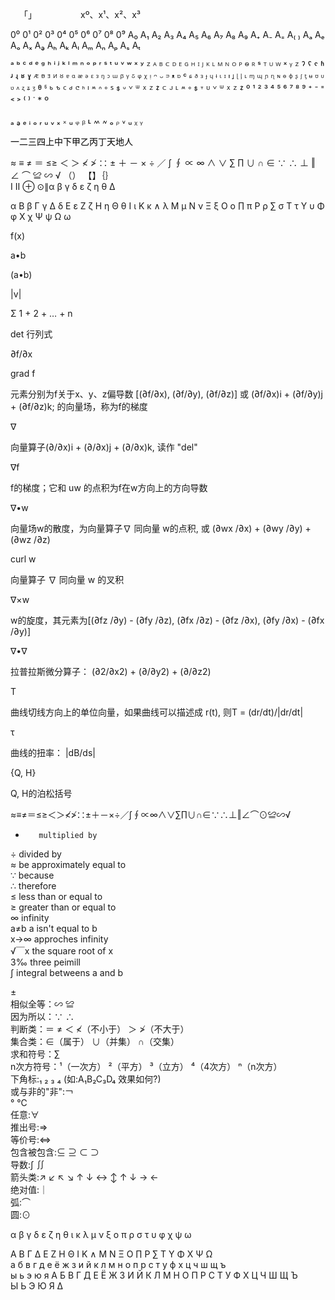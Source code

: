  「」     xº、x¹、x²、x³ 

0⁰ 0¹ 0² 0³ 0⁴ 0⁵ 0⁶ 0⁷ 0⁸ 0⁹
A₀ A₁ A₂ A₃ A₄ A₅ A₆ A₇ A₈ A₉ A₊ A₋ A₌ A₍ ₎ Aₐ Aₑ Aₒ Aₓ Aₔ Aₕ Aₖ Aₗ Aₘ Aₙ Aₚ Aₛ Aₜ

ᵃ ᵇ ᶜ ᵈ ᵉ ᵍ ʰ ⁱ ʲ ᵏ ˡ ᵐ ⁿ ᵒ ᵖ  ʳ ˢ ᵗ ᵘ ᵛ ʷ ˣ ʸ ᙆ ᴬ ᴮ ᒼ ᴰ ᴱ ᴳ ᴴ ᴵ ᴶ ᴷ ᴸ ᴹ ᴺ ᴼ ᴾ ᴼ̴ ᴿ ˢ ᵀ ᵁ ᵂ ˣ ᵞ ᙆ  ˀ ˁ ˤ   ʱ   ʴ ʵ ʶ  ˠ  ᴭ ᴯ ᴲ ᴻ ᴽ ᵄ ᵅ ᵆ ᵊ ᵋ ᵌ ᵑ ᵓ ᵚ ᵝ ᵞ ᵟ ᵠ ᵡ ᵎ ᵔ ᵕ ᵙ ᵜ ᶛ ᶜ ᶝ ᶞ ᶟ ᶡ ᶣ ᶤ ᶥ ᶦ ᶧ ᶨ ᶩ ᶪ ᶫ ᶬ ᶭ ᶮ ᶯ ᶰ ᶱ ᶲ ᶳ ᶴ ᶵ ᶶ ᶷ ᶸ ᶹ ᶺ ᶼ ᶽ ᶾ ᶿ   ჼ ᒃ ᕻ ᑦ ᒄ ᕪ ᑋ ᑊ ᔿ ᐢ  ᐤ    ᔆ ᙚ ᐡ ᘁ ᐜ ᕽ ᙆ ᙇ ᒼ  ᒢ ᒻ ᔿ ᐤ   ᙚ ᐪ ᓑ ᘁ ᐜ ᕽ ᙆ ᙇ ⁰ ¹ ² ³ ⁴ ⁵ ⁶ ⁷ ⁸ ⁹ ⁺ ⁻ ⁼ ˂ ˃ ⁽ ⁾ ˙ * º

ₐ ₔ ₑ  ᵢ      ₒ  ᵣ ᵤ ᵥ ₓ ᙮ ᵤ ᵩ ᵦ  ˪ ៳ ៷ ₒ ᵨ  ៴ ᵤ ᵪ ᵧ

㆒㆓㆔㆕㆖㆗㆘㆙㆚㆛㆜㆝㆞㆟

≈ ≡ ≠ ＝ ≤≥ ＜ ＞ ≮ ≯ ∷ ± ＋ － × ÷ ／ ∫ ∮ ∝ ∞ ∧ ∨ ∑ ∏ ∪ ∩ ∈ ∵ ∴  ⊥ ‖ ∠ ⌒  ≌ ∽ √  （） 【】｛｝    
Ⅰ Ⅱ ⊕ ⊙∥α β γ δ ε ζ η θ Δ

α Β β Γ γ Δ δ Ε ε Ζ ζ Η η Θ θ Ι ι Κ κ ∧ λ Μ μ Ν ν Ξ ξ Ο ο ∏ π Ρ ρ ∑ σ Τ τ Υ υ Φ φ Χ χ Ψ ψ Ω ω


f(x)

a•b

(a•b)

|v|

Σ 1 + 2 + … + n

det  行列式

∂f/∂x

grad f

元素分别为f关于x、y、z偏导数 [(∂f/∂x), (∂f/∂y), (∂f/∂z)] 或 (∂f/∂x)i + (∂f/∂y)j + (∂f/∂z)k; 的向量场，称为f的梯度

∇

向量算子(∂/∂x)i + (∂/∂x)j + (∂/∂x)k, 读作 "del"

∇f

f的梯度；它和 uw 的点积为f在w方向上的方向导数

∇•w

向量场w的散度，为向量算子∇ 同向量 w的点积, 或 (∂wx /∂x) + (∂wy /∂y) + (∂wz /∂z)

curl w

向量算子 ∇ 同向量 w 的叉积

∇×w

w的旋度，其元素为[(∂fz /∂y) - (∂fy /∂z), (∂fx /∂z) - (∂fz /∂x), (∂fy /∂x) - (∂fx /∂y)]

∇•∇

拉普拉斯微分算子： (∂2/∂x2) + (∂/∂y2) + (∂/∂z2)

T

曲线切线方向上的单位向量，如果曲线可以描述成 r(t), 则T = (dr/dt)/|dr/dt|

τ

曲线的扭率： |dB/ds|


{Q, H}

Q, H的泊松括号

 
 ≈≡≠＝≤≥＜＞≮≯∷±＋－×÷／∫∮∝∞∧∨∑∏∪∩∈∵∴⊥‖∠⌒⊙≌∽√     

*        multiplied by   
÷        divided by      
≈          be approximately equal to      
∵          because   
∴          therefore   
≤          less than or equal to   
≥          greater than or equal to   
∞          infinity   
a≠b      a isn't equal to b   
x→∞    approches infinity   
√￣x      the square root of x   
3‰    three peimill   
∫         integral betweens a and b   

±  
相似全等：∽ ≌     
因为所以：∵ ∴     
判断类：＝ ≠ ＜ ≮（不小于） ＞ ≯（不大于）  
集合类：∈（属于） ∪（并集） ∩（交集）  
求和符号：∑  
n次方符号：¹（一次方） ²（平方） ³（立方） ⁴（4次方） ⁿ（n次方）  
下角标:₁ ₂ ₃ ₄  (如:A₁B₂C₃D₄ 效果如何?)  
或与非的"非":￢  
° ℃  
任意:∀  
推出号:⇒  
等价号:⇔  
包含被包含:⊆ ⊇ ⊂ ⊃  
导数:∫ ∬  
箭头类:↗ ↙ ↖ ↘ ↑ ↓ ↔ ↕ ↑ ↓ → ←  
绝对值:｜  
弧:⌒  
圆:⊙ 
 
α β γ δ ε ζ η θ ι κ λ μ ν ξ ο π ρ σ τ υ φ χ ψ ω  

Α Β Γ Δ Ε Ζ Η Θ Ι Κ ∧ Μ Ν Ξ Ο ∏ Ρ ∑ Τ Υ Φ Χ Ψ Ω  
а б в г д е ё ж з и й к л м н о п р с т у ф х ц ч ш щ ъ  
ы ь э ю я 
  А Б В Г Д Е Ё Ж З И Й К Л М Н О П Р С Т У Ф Х Ц Ч Ш Щ Ъ  
Ы Ь Э Ю Я 
Δ 
